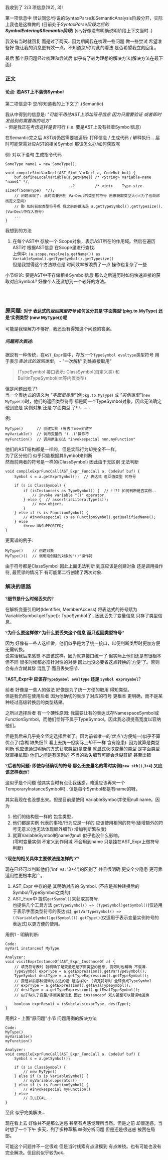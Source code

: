 

我收到了 2/3 项信息(1(2), 3)!

第一项信息中 很认同您/你说的SyntaxParse和SemanticAnalysis阶段分开，实际上我也是这样做的 (目前处于*SyntaxParse阶段之后的 **SymbolEntering&Semantic阶段***) (sry好像没有明确说明阶段上下文当时..)

我没有当时就回复 而是过了两天.. 因为期间我在梳理一些问题 做一些尝试 希望准备好 能让我的消息更有效一点。不知道您/你对此的看法 是否希望我立刻回复。

最后 那个原问题经过梳理和尝试后 似乎有了较为理想的解决方法(解决方法在最下面).  

### 正文
#### 论点: 若AST上不装饰Symbol

第二项信息中 您/你知道我的上下文了!.(Semantic)

我从中得到的信息是: *"可能不用往AST上添加符号信息 因为只需要验证 或者即时发给别的需要用的地方"*  
-&nbsp;但是我正在考虑这样是否可行 (i.e. 要是AST上没有挂着Symbol信息)

在Semantic完之后 AST树仍然需要被遍历: 打印信息 / 生成代码 / 解释执行... 届时可能常需对应AST的相关Symbol 那该怎么办/如何获取呢

例: 对以下语句 生成指令代码

```
SomeType name1 = new SomeType();
```

```
void compileStmtVarDecl(AST_Stmt_VarDecl a, CodeBuf buf) {
    buf.defineLocalVariable(a.getName() /* <String> Variable-name "name1" */, 
                            ..?         /* <int>    Type-size.     sizeof(SomeType)  */);
    // 问题出现了: 此时需要用到 VarDecl的类型的符号 用来获取类型大小(为了给局部栈定义空间)
    // 那 如何获取类型符号呢 我之前的做法是 a.getTypeSymbol().getTypesize(). (VarDecl中存入符号)
    ...
}
```
我想到的方法
1. 在每个AST中 存放一个 Scope对象，表示AST所在的作用域。然后在遍历AST时 根据AST信息 在Scope里进行查找.  
   上例中: `(a.scope.resolve(a.getName()) as VariableSymbol).getTypeSymbol().getTypesize()`  
   但是我觉得这个方法缺点是 时间效率被浪费了一点 操作也复杂了一些
   
小节结论: 要是AST中不存储相关Symbol信息 那么之后遍历时如何快速直接的获取对应Symbol.? 好像个人还没想到一个较好的方法。

<br><br> 
### 原问题: <small>对于 表达式的*返回类型符号* 如何区分其是'字面类型'(pkg.to.MyType) 还是'实例类型'(new MyType())呢</small>

可能是我理解力不够好.. 我还没有得知这个问题的答案。

##### 问题再次表述:  
据说有一种传统，在`AST_Expr`类中，存放一个`TypeSymbol evaltype`类型符号 用于表示*表达式的返回类型*。 - "一次解析 到处直接取用"  
> (TypeSymbol 接口表示: ClassSymbol(自定义类) 和 BuiltinTypeSymbol(int等内置类型)

但是问题出现了!:   
当一个表达式的语义为 *"字面量类型"*(例`pkg.to.MyType`) 或 *"实例类型"*(`new MyType()`)时，他们的返回类型符号 都是同一个TypeSymbol对象，因此无法确定他到底是 实例对象 还是 字面类型 了!!!........

例:
```
MyType()      // 创建实例 (省去了new关键字
myVariable()  // 调用变量的 "(..)"操作符
myFunction()  // 调用原生方法 "invokespecial nnn.myFunction"
```
他们的AST结构都是一样的，但是实际行为却完全不一样。  
为了区分他们 似乎只能根据其Symbol来判断  
然而前两者的符号是一样的(ClassSymbol) 因此由于无区别 无法判断

[comment]: <> (AST_Expr_FuncCall &#40;)
[comment]: <> (AST_Expr expr: AST_Expr_Identifier&#40;"MyType或myFunction或myVariable.."&#41;,)
[comment]: <> (AST_Expr[] args: [])
[comment]: <> (&#41;;)
```
void compileExprFuncCall(AST_Expr_FuncCall a, CodeBuf buf) {
    Symbol s = a.getExprSymbol();  // 表达式 返回值类型 的符号

    if (s is ClassSymbol) {
        if (isInstance(s as TypeSymbol)) {  // !!?? 如何判断是否实例..
            // invoke variable "()" operator.
        } else {  // assert(isLiteralType(s));
            // new object.
        }
    } else if (s is FunctionSymbol) {
        // #invokespecial (s as FunctionSymbol).getQualifiedName();
    } else
        throw UNSUPPORTED;
}
```

更离谱的例子:
```
MyType()    // 创建对象
MyType()()  // 调用刚创建的对象的"()"操作符
```
由于符号都是ClassSymbol 因此上面无法判断 到底应该是创建对象 还是调用操作符, 最荒谬的情况下 有可能第二行创建了两次对象.


[comment]: <> (- 顺便一说的小疑惑: 我在怀疑 AST_Expr 存的到底应该是 "返回值类型 的符号" 还是应该是 "表达式本身所指 的符号")
[comment]: <> (  - 要是前者的话&#40;存表达式返回类型 的符号&#41;，那么益处是 明确 其类型直接就是TypeSymbol了&#40;类型符号&#41; 但是坏处就是 表述有限制: 不可以表述其他符号&#40;NamespaceSymbol&#40;转赋null&#41;, FunctionSymbol&#40;赋ret-type&#41;, VariableSymbol&#40;赋var-type&#41;..&#41;)

### 解决的思路

?**细节是什么时候丢失的**?

在解析变量引用时(Identifier, MemberAccess) 将表达式的符号赋为VariableSymbol.getType(): TypeSymbol了.. 因此丢失了变量信息 只存了类型信息。

?**为什么要这样做? 为什么要丢失这个信息 而只返回类型符号**?

因为 好像有一些人这样做，他们似乎是为了统一接口，以便判断类型时更加方便 无需转换。  
说实话我后来感觉 不应该这样。因为就算接口统一了 但实际上他们还是有很根本但不同 很多时候都必须针对性的对待 因此也没必要省这点转换的'方便'了。否则会有点含糊其辞 混乱了 而且丢失细节.

?**AST_Expr中 应该存`TypeSymbol evaltype` 还是 `Symbol exprsymbol`**?

前者 好像是一些人的做法 好像是为了统一方便的取用 得知类型。  
但是我仍然在使用后者 因为他确切的表示了对应的符号 更根本 更明确，而不是某种经过高级转换后的类型结果。  

之所以选择后者 有一个硬性原因: 我需要让有的表达式存NamespaceSymbol或FunctionSymbol，而他们恰好不属于TypeSymbol。因此我必须提高宽度以容纳他们。

但是我后来几乎完全坚定选择后者了。因为前者唯一的'优点'(方便统一)似乎不算优点了(含糊 缺失细节 看上去统一但实际上却不一样 含有隐患): 因为就算是类型判断 也应该通过明确的方式获取类型(是变量 就显式获取变量的类型 是字面类型 就直接拿取) 他们之间是有区别的 不当的丢失细节可能会含糊其辞 甚至出错

?**后者的问题: 即使存储确切的符号 那么无变量名的零时实例(`new sth()`,`3+4`) 又应该怎样表示**?

这似乎是个问题 他其实当时有点让我迷惑。难道应该再来一个TemporaryInstanceSymbol吗.. 但是每个Symbol都是有name的呀。

其实我现在也没想出来。但是目前是使用 VariableSymbol并使用null name。因为
1. 他们的结构是一样的 包含类型，
2. 他们都是实例 代表的事物/行为应是一样的 应该使用相同的符号(徒增额外的符号无意义(也无法体现额外细节) 增加判断繁杂度)
3. 就算VariableSymbol的name为null 似乎也没什么影响。  
   (零时变量实例 不定义到作用域 不会用到name 只是挂在AST_Expr上做符号判断)

?**现在的相关具体主要做法是怎样的.?**?

现在已经可以判断他们('int' vs. '3+4')的区别了 并且很明确 更安全少隐患 更可靠 适用性更根本宽广。
1. AST_Expr 中存的是 其明确对应的 Symbol. (不应是某种转换后的Symbol/TypeSymbol之类的)
2. AST_Expr中 提供`getSymbol()`来获取其符号.  
   也提供几个工具方法 `getTypeSymbol() => (TypeSymbol)getSymbol()`(仅适用于表示字面类型符号的表达式), `getVarTypeSymbol() => ((VariableSymbol)getSymbol()).getType()`(仅适用于表示变量实例符号的表达式)以更方便的使用。

用例1 - 明确判断:
```
Code:
myVar1 instanceof MyType

Analyzer:
void visitExprInstanceOf(AST_Expr_InstanceOf a) {
    // 填充符号表时 就明确了是变量还是字面类型的信息, 提取时也精确 不混淆. 
    TypeSymbol exprType = a.getExpression().getVarTypeSymbol();  
    TypeSymbol destType = a.getTypeExpression().getTypeSymbol(); 
    // 要是以前那种混淆的方法的话 是这样的: (填充符号时 全转换成TypeSymbol
    // exprType = a.getExpression().getEvalTypeSymbol();
    // destType = a.getTypeExpression().getEvalTypeSymbol();
    // 由于缺失了变量/字面类型信息 因此 instanceof 双方甚至可以错误地互换
    
    boolean exprResult = isSubclass(exprType, destType);
}
```
用例2 - 上面"原问题"小节 问题用例的解决方法

```
Code:
MyType()    
myVariable()
myFunction()

Analyzer:
void compileExprFuncCall(AST_Expr_FuncCall a, CodeBuf buf) {
    Symbol s = a.getSymbol();
    
    if (s is ClassSymbol) {
        // new MyType()
    } else if (s is VariableSymbol) {
        // myVariable.operator()
    } else if (s is FunctionSymbol) {
        // #invokespecial myFunction()
    } else 
        // ILLEGAL..
}

```

至此 似乎完美解决...

现在看上去 好像并不是那么迷惑 甚至有点感觉理所当然。但是之前 却很迷惑，当时想了一个下午 多天，列了多种草稿 举例分析问题 但是还是很迷惑 被困在局部。

可能这个问题并不一定很难 但是当时线索有点没摸到 有点缭绕。也有可能也没有完全解决。但目前似乎较为ok..